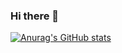 ### Hi there 👋

[![Anurag's GitHub stats](https://github-readme-stats.vercel.app/api?username=KennyCallegari)](https://github.com/anuraghazra/github-readme-stats)
